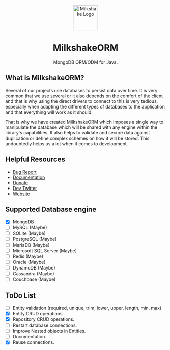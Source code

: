 <div align="center">
  <img src="https://github.com/dotphin/MilkshakeORM/raw/main/docs/assets/icon128.png" width="78px" alt="Milkshake Logo" />
  <h1>MilkshakeORM</h1>
  <p>MongoDB ORM/ODM for Java.</p>
</div>

## What is MilkshakeORM?

Several of our projects use databases to persist data over time. It is very common that we use several or it also depends on the comfort of the client and that is why using the direct drivers to connect to this is very tedious, especially when adapting the different types of databases to the application and that everything will work as it should.

That is why we have created MilkshakeORM which imposes a single way to manipulate the database which will be shared with any engine within the library's capabilities. It also helps to validate and secure data against duplication or define complex schemes on how it will be stored. This undoubtedly helps us a lot when it comes to development.

## Helpful Resources

- [Bug Report](https://github.com/dotphin/MilkshakeORM/issues/)
- [Documentation](https://docs.dotphin.com/milkshake)
- [Donate](https://paypal.me/sammwy)
- [Dev Twitter](https://twitter.com/sammwy)
- [Website](https://dotphin.com/milkshake)

## Supported Database engine

- [x] MongoDB
- [ ] MySQL (Maybe)
- [ ] SQLite (Maybe)
- [ ] PostgreSQL (Maybe)
- [ ] MariaDB (Maybe)
- [ ] Microsoft SQL Server (Maybe)
- [ ] Redis (Maybe)
- [ ] Oracle (Maybe)
- [ ] DynamoDB (Maybe)
- [ ] Cassandra (Maybe)
- [ ] Couchbase (Maybe)

## ToDo List

- [ ] Entity validation (required, unique, trim, lower, upper, length, min, max)
- [x] Entity CRUD operations.
- [x] Repository CRUD operations.
- [ ] Restart database connections.
- [ ] Improve Nested objects in Entities.
- [ ] Documentation.
- [x] Reuse connections.
